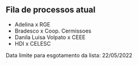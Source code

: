 ## Fila de processos atual

- Adelina x RGE
- Bradesco x Coop. Cermissoes
- Danila Luisa Volpato x CEEE
- HDI x CELESC 

Data limite para esgotamento da lista: 22/05/2022